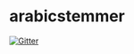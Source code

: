 # arabicstemmer

[![Gitter](https://badges.gitter.im/arabicstemmer/Lobby.svg)](https://gitter.im/arabicstemmer/Lobby?utm_source=badge&utm_medium=badge&utm_campaign=pr-badge&utm_content=badge)
